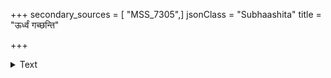+++
secondary_sources = [ "MSS_7305",]
jsonClass = "Subhaashita"
title = "ऊर्ध्वं गच्छन्ति"

+++

<details><summary>Text</summary>

ऊर्ध्वं गच्छन्ति यं त्यक्त्वा यं गृहीत्वा पतन्त्यधः।  
तस्य गौरवमर्थस्य तावतैवानुमीयताम्॥
</details>

